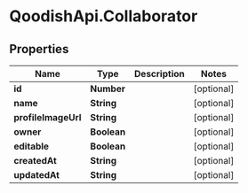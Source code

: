 # QoodishApi.Collaborator

## Properties
Name | Type | Description | Notes
------------ | ------------- | ------------- | -------------
**id** | **Number** |  | [optional] 
**name** | **String** |  | [optional] 
**profileImageUrl** | **String** |  | [optional] 
**owner** | **Boolean** |  | [optional] 
**editable** | **Boolean** |  | [optional] 
**createdAt** | **String** |  | [optional] 
**updatedAt** | **String** |  | [optional] 


